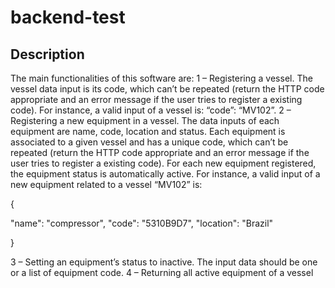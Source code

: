 # backend-test

## Description
The main functionalities of this software are:
1 – Registering a vessel. The vessel data input is its code, which can’t be repeated (return the HTTP code appropriate and an
error message if the user tries to register a existing code). For instance, a valid input of a vessel is: “code”: “MV102”.
2 – Registering a new equipment in a vessel. The data inputs of each equipment are name, code, location and status. Each
equipment is associated to a given vessel and has a unique code, which can’t be repeated (return the HTTP code appropriate
and an error message if the user tries to register a existing code). For each new equipment registered, the equipment status is
automatically active. For instance, a valid input of a new equipment related to a vessel “MV102” is:

{

"name": "compressor",
"code": "5310B9D7",
"location": "Brazil"

}

3 – Setting an equipment’s status to inactive. The input data should be one or a list of equipment code.
4 – Returning all active equipment of a vessel
